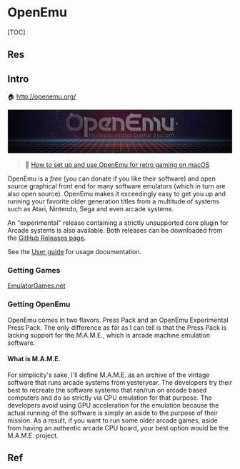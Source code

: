 # OpenEmu

[TOC]



## Res



## Intro
🏠 http://openemu.org/

![OpenEmu Logo](../../../../../../../../Assets/Pics/687474703a2f2f692e696d6775722e636f6d2f4930764363456a2e706e67.png)

> 🔗 [How to set up and use OpenEmu for retro gaming on macOS](https://www.imore.com/how-set-and-use-openemu-retro-gaming-macos)

OpenEmu is a *free* (you can donate if you like their software) and open source graphical front end for many software emulators (which in turn are also open source). OpenEmu makes it exceedingly easy to get you up and running your favorite older generation titles from a multitude of systems such as Atari, Nintendo, Sega and even arcade systems.

An "experimental" release containing a strictly unsupported core plugin for Arcade systems is also available. Both releases can be downloaded from the [GitHub Releases page](https://github.com/OpenEmu/OpenEmu/releases).

See the [User guide](https://github.com/OpenEmu/OpenEmu/wiki/User-guide) for usage documentation.

### Getting Games
[EmulatorGames.net](https://www.emulatorgames.net)


### Getting OpenEmu
OpenEmu comes in two flavors. Press Pack and an OpenEmu Experimental Press Pack. The only difference as far as I can tell is that the Press Pack is lacking support for the M.A.M.E., which is arcade machine emulation software.

#### What is M.A.M.E.
For simplicity's sake, I'll define M.A.M.E. as an archive of the vintage software that runs arcade systems from yesteryear. The developers try their best to recreate the software systems that ran/run on arcade based computers and do so strictly via CPU emulation for that purpose. The developers avoid using GPU acceleration for the emulation because the actual running of the software is simply an aside to the purpose of their mission. As a result, if you want to run some older arcade games, aside from having an authentic arcade CPU board, your best option would be the M.A.M.E. project.



## Ref
[OpenEmu Keyboard Controls not working!]: https://www.reddit.com/r/OpenEmu/comments/uubsb1/openemu_keyboard_controls_not_working/?utm_source=share&utm_medium=web2x&context=3

[How to Play Retro Games on Your Modern Mac With OpenEmu]: https://www.pcmag.com/how-to/how-to-play-retro-games-on-your-modern-mac-with-openemu

